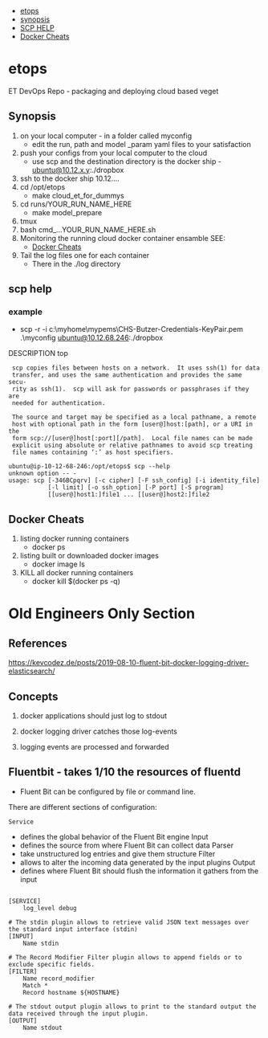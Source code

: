 - [etops](#etops)
- [synopsis](#synopsis)
- [SCP HELP](#scp-help)
- [Docker Cheats](#docker-cheats)


# etops
ET DevOps Repo - packaging and deploying cloud based veget

## Synopsis

1. on your local computer - in a folder called myconfig
	- edit the run, path and model _param yaml files to your satisfaction
2. push your configs from your local computer to the cloud
	- use scp and the destination directory is the docker ship - ubuntu@10.12.x.y:./dropbox
3. ssh to the docker ship 10.12....
4. cd /opt/etops
	- make cloud_et_for_dummys
5. cd runs/YOUR_RUN_NAME_HERE
	- make model_prepare
6. tmux
7. bash cmd_...YOUR_RUN_NAME_HERE.sh
8. Monitoring the running cloud docker container ensamble SEE:
	- [Docker Cheats](#docker-cheats)
9. Tail the log files one for each container
	- There in the ./log directory


## scp help

### example

- scp -r -i c:\myhome\mypems\CHS-Butzer-Credentials-KeyPair.pem .\myconfig ubuntu@10.12.68.246:./dropbox


DESCRIPTION         top

     scp copies files between hosts on a network.  It uses ssh(1) for data
     transfer, and uses the same authentication and provides the same secu‐
     rity as ssh(1).  scp will ask for passwords or passphrases if they are
     needed for authentication.

     The source and target may be specified as a local pathname, a remote
     host with optional path in the form [user@]host:[path], or a URI in the
     form scp://[user@]host[:port][/path].  Local file names can be made
     explicit using absolute or relative pathnames to avoid scp treating
     file names containing ‘:’ as host specifiers.

```
ubuntu@ip-10-12-68-246:/opt/etops$ scp --help
unknown option -- -
usage: scp [-346BCpqrv] [-c cipher] [-F ssh_config] [-i identity_file]
           [-l limit] [-o ssh_option] [-P port] [-S program]
           [[user@]host1:]file1 ... [[user@]host2:]file2
```

## Docker Cheats

1. listing docker running containers
	- docker ps
2. listing built or downloaded docker images
	- docker image ls
3. KILL all docker running containers
	- docker kill $(docker ps -q)


# Old Engineers Only Section
## References

https://kevcodez.de/posts/2019-08-10-fluent-bit-docker-logging-driver-elasticsearch/


## Concepts 

1. docker applications should just log to stdout

2. docker logging driver catches those log-events

3. logging events are processed and forwarded


## Fluentbit - takes 1/10 the resources of fluentd

- Fluent Bit can be configured by file or command line.

There are different sections of configuration:

    Service

- defines the global behavior of the Fluent Bit engine
Input
- defines the source from where Fluent Bit can collect data
Parser
- take unstructured log entries and give them structure
Filter
- allows to alter the incoming data generated by the input plugins
Output
- defines where Fluent Bit should flush the information it gathers from the input

```

[SERVICE]
	log_level debug

# The stdin plugin allows to retrieve valid JSON text messages over the standard input interface (stdin)
[INPUT]
	Name stdin

# The Record Modifier Filter plugin allows to append fields or to exclude specific fields.
[FILTER]
	Name record_modifier
	Match *
	Record hostname ${HOSTNAME}

# The stdout output plugin allows to print to the standard output the data received through the input plugin.
[OUTPUT]
	Name stdout
```


